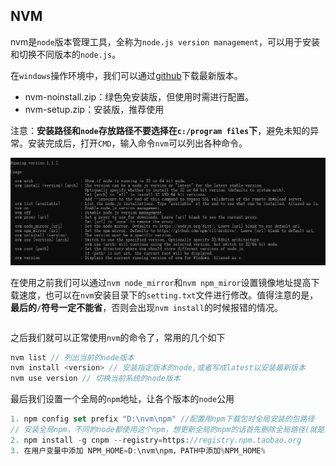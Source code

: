 ## NVM

nvm是`node`版本管理工具，全称为`node.js version management`，可以用于安装和切换不同版本的`node.js`。

在`windows`操作环境中，我们可以通过[github](https://github.com/coreybutler/nvm-windows/releases)下载最新版本。

- nvm-noinstall.zip：绿色免安装版，但使用时需进行配置。
- nvm-setup.zip：安装版，推荐使用

注意：**安装路径和`node`存放路径不要选择在`c:/program files`下**，避免未知的异常。安装完成后，打开`CMD`，输入命令`nvm`可以列出各种命令。

![image/nvm.png](image\nvm.png)

在使用之前我们可以通过`nvm node_mirror`和`nvm npm_miror`设置镜像地址提高下载速度，也可以在`nvm`安装目录下的`setting.txt`文件进行修改。值得注意的是，**最后的`/`符号一定不能省**，否则会出现`nvm install`的时候报错的情况。

```javascript

```

 之后我们就可以正常使用`nvm`的命令了，常用的几个如下

```javascript
nvm list // 列出当前的node版本
nvm install <version> // 安装指定版本的node,或者写成latest以安装最新版本
nvm use version // 切换当前系统的node版本
```

最后我们设置一个全局的`npm`地址，让各个版本的`node`公用

```javascript
1. npm config set prefix "D:\nvm\npm" //配置用npm下载包时全局安装的包路径
// 安装全局npm，不同的node都使用这个npm，想更新全局的npm的话首先删除全局路径(就是上一行命令的地址,可以使用npm config ls查看)下的npm,再执行一次这个命令即可
2. npm install -g cnpm --registry=https://registry.npm.taobao.org
3. 在用户变量中添加 NPM_HOME=D:\nvm\npm，PATH中添加%NPM_HOME%
```

